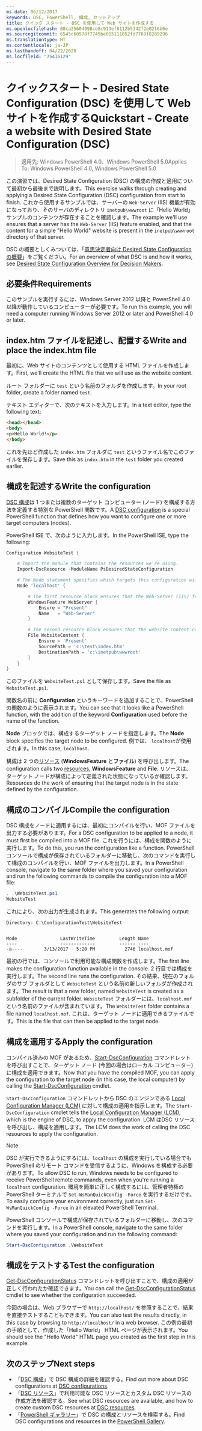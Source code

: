 ```yaml
---
ms.date: 06/12/2017
keywords: DSC, PowerShell, 構成, セットアップ
title: クイック スタート - DSC を使用して Web サイトを作成する
ms.openlocfilehash: 08ca25604998ce8c913ef8112b5342f2e0216b6e
ms.sourcegitcommit: 6545c60578f7745be015111052fd7769f8289296
ms.translationtype: HT
ms.contentlocale: ja-JP
ms.lasthandoff: 04/22/2020
ms.locfileid: "75416129"
---
```

# <a name="quickstart---create-a-website-with-desired-state-configuration-dsc"></a><span data-ttu-id="63663-103">クイックスタート - Desired State Configuration (DSC) を使用して Web サイトを作成する</span><span class="sxs-lookup"><span data-stu-id="63663-103">Quickstart - Create a website with Desired State Configuration (DSC)</span></span>

> <span data-ttu-id="63663-104">適用先: Windows PowerShell 4.0、Windows PowerShell 5.0</span><span class="sxs-lookup"><span data-stu-id="63663-104">Applies To: Windows PowerShell 4.0, Windows PowerShell 5.0</span></span>

<span data-ttu-id="63663-105">この演習では、Desired State Configuration (DSC) の構成の作成と適用について最初から最後まで説明します。</span><span class="sxs-lookup"><span data-stu-id="63663-105">This exercise walks through creating and applying a Desired State Configuration (DSC) configuration from start to finish.</span></span>
<span data-ttu-id="63663-106">これから使用するサンプルでは、サーバーの `Web-Server` (IIS) 機能が有効になっており、そのサーバのディレクトリ `inetpub\wwwroot` に「Hello World」サンプルのコンテンツが存在することを確認します。</span><span class="sxs-lookup"><span data-stu-id="63663-106">The example we'll use ensures that a server has the `Web-Server` (IIS) feature enabled, and that the content for a simple "Hello World" website is present in the `inetpub\wwwroot` directory of that server.</span></span>

<span data-ttu-id="63663-107">DSC の概要としくみついては、「[意思決定者向け Desired State Configuration の概要](../overview/decisionMaker.md)」をご覧ください。</span><span class="sxs-lookup"><span data-stu-id="63663-107">For an overview of what DSC is and how it works, see [Desired State Configuration Overview for Decision Makers](../overview/decisionMaker.md).</span></span>

## <a name="requirements"></a><span data-ttu-id="63663-108">必要条件</span><span class="sxs-lookup"><span data-stu-id="63663-108">Requirements</span></span>

<span data-ttu-id="63663-109">このサンプルを実行するには、Windows Server 2012 以降と PowerShell 4.0 以降が動作しているコンピューターが必要です。</span><span class="sxs-lookup"><span data-stu-id="63663-109">To run this example, you will need a computer running Windows Server 2012 or later and PowerShell 4.0 or later.</span></span>

## <a name="write-and-place-the-indexhtm-file"></a><span data-ttu-id="63663-110">index.htm ファイルを記述し、配置する</span><span class="sxs-lookup"><span data-stu-id="63663-110">Write and place the index.htm file</span></span>

<span data-ttu-id="63663-111">最初に、Web サイトのコンテンツとして使用する HTML ファイルを作成します。</span><span class="sxs-lookup"><span data-stu-id="63663-111">First, we'll create the HTML file that we will use as the website content.</span></span>

<span data-ttu-id="63663-112">ルート フォルダーに `test` という名前のフォルダを作成します。</span><span class="sxs-lookup"><span data-stu-id="63663-112">In your root folder, create a folder named `test`.</span></span>

<span data-ttu-id="63663-113">テキスト エディターで、次のテキストを入力します。</span><span class="sxs-lookup"><span data-stu-id="63663-113">In a text editor, type the following text:</span></span>

```html
<head></head>
<body>
<p>Hello World!</p>
</body>
```

<span data-ttu-id="63663-114">これを先ほど作成した `index.htm` フォルダに `test` というファイル名でこのファイルを保存します。</span><span class="sxs-lookup"><span data-stu-id="63663-114">Save this as `index.htm` in the `test` folder you created earlier.</span></span>

## <a name="write-the-configuration"></a><span data-ttu-id="63663-115">構成を記述する</span><span class="sxs-lookup"><span data-stu-id="63663-115">Write the configuration</span></span>

<span data-ttu-id="63663-116">[DSC 構成](../configurations/configurations.md)は 1 つまたは複数のターゲット コンピューター (ノード) を構成する方法を定義する特別な PowerShell 関数です。</span><span class="sxs-lookup"><span data-stu-id="63663-116">A [DSC configuration](../configurations/configurations.md) is a special PowerShell function that defines how you want to configure one or more target computers (nodes).</span></span>

<span data-ttu-id="63663-117">PowerShell ISE で、次のように入力します。</span><span class="sxs-lookup"><span data-stu-id="63663-117">In the PowerShell ISE, type the following:</span></span>

```powershell
Configuration WebsiteTest {

    # Import the module that contains the resources we're using.
    Import-DscResource -ModuleName PsDesiredStateConfiguration

    # The Node statement specifies which targets this configuration will be applied to.
    Node 'localhost' {

        # The first resource block ensures that the Web-Server (IIS) feature is enabled.
        WindowsFeature WebServer {
            Ensure = "Present"
            Name   = "Web-Server"
        }

        # The second resource block ensures that the website content copied to the website root folder.
        File WebsiteContent {
            Ensure = 'Present'
            SourcePath = 'c:\test\index.htm'
            DestinationPath = 'c:\inetpub\wwwroot'
        }
    }
}
```

<span data-ttu-id="63663-118">このファイルを `WebsiteTest.ps1` として保存します。</span><span class="sxs-lookup"><span data-stu-id="63663-118">Save the file as `WebsiteTest.ps1`.</span></span>

<span data-ttu-id="63663-119">関数名の前に **Configuration** というキーワードを追加することで、PowerShell の関数のように表示されます。</span><span class="sxs-lookup"><span data-stu-id="63663-119">You can see that it looks like a PowerShell function, with the addition of the keyword **Configuration** used before the name of the function.</span></span>

<span data-ttu-id="63663-120">**Node** ブロックでは、構成するターゲット ノードを指定します。</span><span class="sxs-lookup"><span data-stu-id="63663-120">The **Node** block specifies the target node to be configured.</span></span> <span data-ttu-id="63663-121">例では、 `localhost`が使用されます。</span><span class="sxs-lookup"><span data-stu-id="63663-121">In this case, `localhost`.</span></span>

<span data-ttu-id="63663-122">構成は 2 つの[リソース](../resources/resources.md) (**WindowsFeature** と**ファイル**) を呼び出します。</span><span class="sxs-lookup"><span data-stu-id="63663-122">The configuration calls two [resources](../resources/resources.md), **WindowsFeature** and **File**.</span></span>
<span data-ttu-id="63663-123">リソースは、ターゲット ノードが構成によって定義された状態になっているか確認します。</span><span class="sxs-lookup"><span data-stu-id="63663-123">Resources do the work of ensuring that the target node is in the state defined by the configuration.</span></span>

## <a name="compile-the-configuration"></a><span data-ttu-id="63663-124">構成のコンパイル</span><span class="sxs-lookup"><span data-stu-id="63663-124">Compile the configuration</span></span>

<span data-ttu-id="63663-125">DSC 構成をノードに適用するには、最初にコンパイルを行い、MOF ファイルを出力する必要があります。</span><span class="sxs-lookup"><span data-stu-id="63663-125">For a DSC configuration to be applied to a node, it must first be compiled into a MOF file.</span></span>
<span data-ttu-id="63663-126">これを行うには、構成を関数のように実行します。</span><span class="sxs-lookup"><span data-stu-id="63663-126">To do this, you run the configuration like a function.</span></span>
<span data-ttu-id="63663-127">PowerShell コンソールで構成が保存されているフォルダーに移動し、次のコマンドを実行して構成のコンパイルを行い、MOF ファイルを出力します。</span><span class="sxs-lookup"><span data-stu-id="63663-127">In a PowerShell console, navigate to the same folder where you saved your configuration and run the following commands to compile the configuration into a MOF file:</span></span>

```powershell
. .\WebsiteTest.ps1
WebsiteTest
```

<span data-ttu-id="63663-128">これにより、次の出力が生成されます。</span><span class="sxs-lookup"><span data-stu-id="63663-128">This generates the following output:</span></span>

```
Directory: C:\ConfigurationTest\WebsiteTest


Mode                LastWriteTime         Length Name
----                -------------         ------ ----
-a----        3/13/2017   5:20 PM           2746 localhost.mof
```

<span data-ttu-id="63663-129">最初の行では、コンソールで利用可能な構成関数を作成します。</span><span class="sxs-lookup"><span data-stu-id="63663-129">The first line makes the configuration function available in the console.</span></span>
<span data-ttu-id="63663-130">2 行目では構成を実行します。</span><span class="sxs-lookup"><span data-stu-id="63663-130">The second line runs the configuration.</span></span>
<span data-ttu-id="63663-131">その結果、現在のフォルダのサブ フォルダとして `WebsiteTest` という名前の新しいフォルダが作成されます。</span><span class="sxs-lookup"><span data-stu-id="63663-131">The result is that a new folder, named `WebsiteTest` is created as a subfolder of the current folder.</span></span>
<span data-ttu-id="63663-132">`WebsiteTest` フォルダーには、`localhost.mof` という名前のファイルが含まれています。</span><span class="sxs-lookup"><span data-stu-id="63663-132">The `WebsiteTest` folder contains a file named `localhost.mof`.</span></span>
<span data-ttu-id="63663-133">これは、ターゲット ノードに適用できるファイルです。</span><span class="sxs-lookup"><span data-stu-id="63663-133">This is the file that can then be applied to the target node.</span></span>

## <a name="apply-the-configuration"></a><span data-ttu-id="63663-134">構成を適用する</span><span class="sxs-lookup"><span data-stu-id="63663-134">Apply the configuration</span></span>

<span data-ttu-id="63663-135">コンパイル済みの MOF があるため、[Start-DscConfiguration](/powershell/module/psdesiredstateconfiguration/start-dscconfiguration) コマンドレットを呼び出すことで、ターゲット ノード (今回の場合はローカル コンピューター) に構成を適用できます。</span><span class="sxs-lookup"><span data-stu-id="63663-135">Now that you have the compiled MOF, you can apply the configuration to the target node (in this case, the local computer) by calling the [Start-DscConfiguration](/powershell/module/psdesiredstateconfiguration/start-dscconfiguration) cmdlet.</span></span>

<span data-ttu-id="63663-136">`Start-DscConfiguration` コマンドレットから DSC のエンジンである [Local Configuration Manager (LCM)](../managing-nodes/metaConfig.md) に対して構成の適用を指示します。</span><span class="sxs-lookup"><span data-stu-id="63663-136">The `Start-DscConfiguration` cmdlet tells the [Local Configuration Manager (LCM)](../managing-nodes/metaConfig.md), which is the engine of DSC, to apply the configuration.</span></span>
<span data-ttu-id="63663-137">LCM はDSC リソースを呼び出し、構成を適用します。</span><span class="sxs-lookup"><span data-stu-id="63663-137">The LCM does the work of calling the DSC resources to apply the configuration.</span></span>

> [!NOTE]
> <span data-ttu-id="63663-138">DSC が実行できるようにするには、`localhost` の構成を実行している場合でも PowerShell のリモート コマンドを受信するように、Windows を構成する必要があります。</span><span class="sxs-lookup"><span data-stu-id="63663-138">To allow DSC to run, Windows needs to be configured to receive PowerShell remote commands, even when you're running a `localhost` configuration.</span></span> <span data-ttu-id="63663-139">環境を簡単に正しく構成するには、管理者特権の PowerShell ターミナルで `Set-WsManQuickConfig -Force` を実行するだけです。</span><span class="sxs-lookup"><span data-stu-id="63663-139">To easily configure your environment correctly, just run `Set-WsManQuickConfig -Force` in an elevated PowerShell Terminal.</span></span>

<span data-ttu-id="63663-140">PowerShell コンソールで構成が保存されているフォルダーに移動し、次のコマンドを実行します。</span><span class="sxs-lookup"><span data-stu-id="63663-140">In a PowerShell console, navigate to the same folder where you saved your configuration and run the following command:</span></span>

```powershell
Start-DscConfiguration .\WebsiteTest
```

## <a name="test-the-configuration"></a><span data-ttu-id="63663-141">構成をテストする</span><span class="sxs-lookup"><span data-stu-id="63663-141">Test the configuration</span></span>

<span data-ttu-id="63663-142">[Get-DscConfigurationStatus](/powershell/module/psdesiredstateconfiguration/get-dscconfigurationstatus) コマンドレットを呼び出すことで、構成の適用が正しく行われたか確認できます。</span><span class="sxs-lookup"><span data-stu-id="63663-142">You can call the [Get-DscConfigurationStatus](/powershell/module/psdesiredstateconfiguration/get-dscconfigurationstatus) cmdlet to see whether the configuration succeeded.</span></span>

<span data-ttu-id="63663-143">今回の場合は、Web ブラウザーで `http://localhost/` を参照することで、結果を直接テストすることもできます。</span><span class="sxs-lookup"><span data-stu-id="63663-143">You can also test the results directly, in this case by browsing to `http://localhost/` in a web browser.</span></span>
<span data-ttu-id="63663-144">この例の最初の手順として、作成した「Hello World」 HTML ページが表示されます。</span><span class="sxs-lookup"><span data-stu-id="63663-144">You should see the "Hello World" HTML page you created as the first step in this example.</span></span>

## <a name="next-steps"></a><span data-ttu-id="63663-145">次のステップ</span><span class="sxs-lookup"><span data-stu-id="63663-145">Next steps</span></span>

- <span data-ttu-id="63663-146">「[DSC 構成](../configurations/configurations.md)」で DSC 構成の詳細を確認する。</span><span class="sxs-lookup"><span data-stu-id="63663-146">Find out more about DSC configurations at [DSC configurations](../configurations/configurations.md).</span></span>
- <span data-ttu-id="63663-147">「[DSC リソース](../resources/resources.md)」で利用可能な DSC リソースとカスタム DSC リソースの作成方法を確認する。</span><span class="sxs-lookup"><span data-stu-id="63663-147">See what DSC resources are available, and how to create custom DSC resources at [DSC resources](../resources/resources.md).</span></span>
- <span data-ttu-id="63663-148">「[PowerShell ギャラリー](https://www.powershellgallery.com/)」で DSC の構成とリソースを検索する。</span><span class="sxs-lookup"><span data-stu-id="63663-148">Find DSC configurations and resources in the [PowerShell Gallery](https://www.powershellgallery.com/).</span></span>
